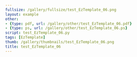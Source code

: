 ```yaml
---
fullsize: /gallery/fullsize/test_EzTemplate_06.png
layout: example
other:
- {type: pdf, url: /gallery/other/test_EzTemplate_06.pdf}
- {type: ps, url: /gallery/other/test_EzTemplate_06.ps}
script: test_EzTemplate_06.py
tags: [EzTemplate]
thumb: /gallery/thumbnails/test_EzTemplate_06.png
title: test_EzTemplate_06
---
```

